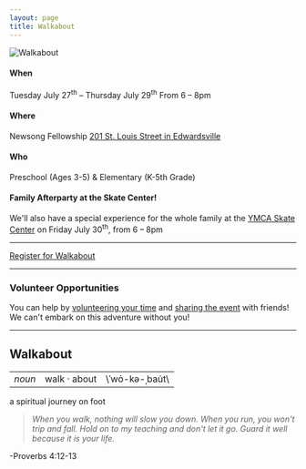 ```yaml
---
layout: page
title: Walkabout
---
```


<img alt="Walkabout" src="{{ site.baseurl }}/assets/walkabout.png" />

#### When

Tuesday July 27<sup>th</sup> &ndash; Thursday July 29<sup>th</sup>
From 6 &ndash; 8pm

#### Where

Newsong Fellowship
[201 St. Louis Street in Edwardsville](https://goo.gl/maps/fsYB7yxegaUvCq7o8)

#### Who

Preschool (Ages 3-5) & Elementary (K-5th Grade)

#### Family Afterparty at the Skate Center!

We'll also have a special experience for the whole family at the [YMCA Skate Center](https://goo.gl/maps/xnruCSnfnwT4cVXv5)
on Friday July 30<sup>th</sup>, from 6 &ndash; 8pm

<!-- #### Mission

<a href="https://drive.google.com/file/d/0B5P7bX-UDZgUUEhQai1EeVFaUlE/view?usp=sharing">Soles for Souls Shoe Drive</a> -->

---

<a href="https://forms.gle/8WThbRk96GLXJFH89" class="btn--blue btn--l w100">Register for Walkabout</a>

---

### Volunteer Opportunities
You can help by <a href="https://forms.gle/6iJCakFjZhREQ26w7">volunteering your time</a> and <a href="https://fb.me/e/Sa8rW8hZ">sharing the event</a> with friends! We can't embark on this adventure without you!

---

<h2 class="txt--center m0">Walkabout</h2>
<table class="definition">
  <tr>
    <td><em>noun</em></td>
    <td>walk · about</td>
    <td>\ˈwȯ-kə-ˌbau̇t\</td>
  </tr>
</table>
<p class="txt--center txt--large">a spiritual journey on foot</p>

>*When you walk, nothing will slow you down. When you run, you won't trip and fall. Hold on to my teaching and don't let it go. Guard it well because it is your life.*
<p class="txt--right m0">-Proverbs 4:12-13</p>
